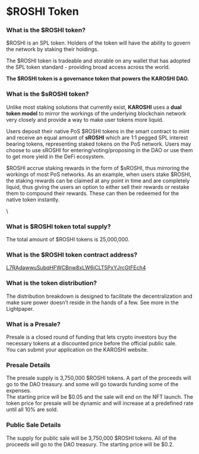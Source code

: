 # $ROSHI Token

### **What is the $ROSHI token?** <a href="#what-is-the-usdxyz-token" id="what-is-the-usdxyz-token"></a>

$ROSHI is an SPL token. Holders of the token will have the ability to govern the network by staking their holdings.

The $ROSHI token is tradeable and storable on any wallet that has adopted the SPL token standard - providing broad access across the world.

**The $ROSHI token is a governance token that powers the KAROSHI DAO.**

### **What is the $sROSHI token?**

Unlike most staking solutions that currently exist, **KAROSHI** uses a **dual token model** to mirror the workings of the underlying blockchain network very closely and provide a way to make user tokens more liquid.

Users deposit their native PoS $ROSHI tokens in the smart contract to mint and receive an equal amount of **sROSHI** which are 1:1 pegged SPL interest bearing tokens, representing staked tokens on the PoS network. Users may choose to use sROSHI for entering/voting/proposing in the DAO or use them to get more yield in the DeFi ecosystem.

$ROSHI accrue staking rewards in the form of $sROSHI, thus mirroring the workings of most PoS networks. As an example, when users stake $ROSHI, the staking rewards can be claimed at any point in time and are completely liquid, thus giving the users an option to either sell their rewards or restake them to compound their rewards. These can then be redeemed for the native token instantly.

\


### **What is $ROSHI token total supply?** <a href="#what-is-usdxyz-token-total-supply" id="what-is-usdxyz-token-total-supply"></a>

The total amount of $ROSHI tokens is 25,000,000.

### **What is the $ROSHI token contract address?** <a href="#what-is-the-usdxyz-token-contract-address" id="what-is-the-usdxyz-token-contract-address"></a>

​[L7RAdawwuSubqHFWCBnw8xLW6iCLT5PxYJrcGtFEch4](https://solscan.io/token/L7RAdawwuSubqHFWCBnw8xLW6iCLT5PxYJrcGtFEch4)

### **What is the token distribution?**

The distribution breakdown is designed to facilitate the decentralization and make sure power doesn’t reside in the hands of a few. See more in the Lightpaper.

### What is a Presale?

Presale is a closed round of funding that lets crypto investors buy the necessary tokens at a discounted price before the official public sale.\
You can submit your application on the KAROSHI website.

### Presale Details

The presale supply is 3,750,000 $ROSHI tokens. A part of the proceeds will go to the DAO treasury. and some will go towards funding some of the expenses. \
The starting price will be $0.05 and the sale will end on the NFT launch. The token price for presale will be dynamic and will increase at a predefined rate until all 10% are sold.

### ​Public Sale Details

The supply for public sale will be 3,750,000 $ROSHI tokens. All of the proceeds will go to the DAO treasury. The starting price will be $0.2.

